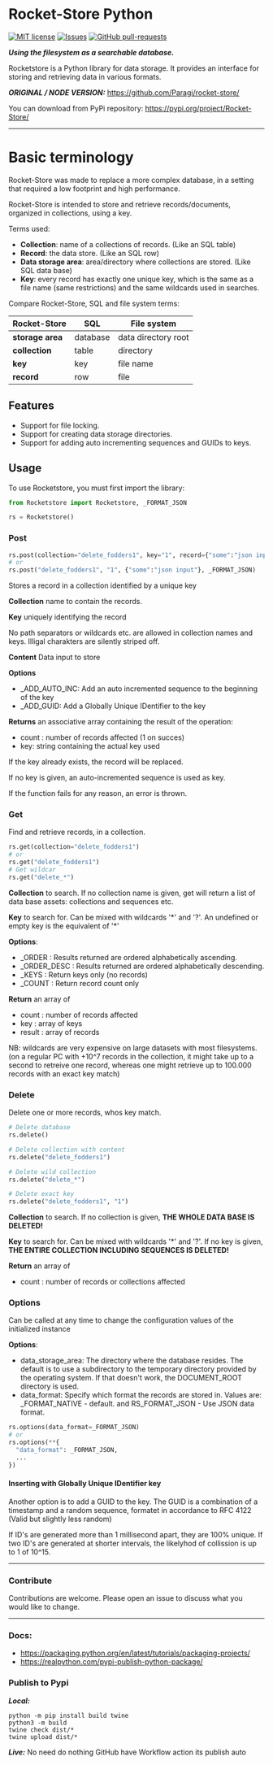 # Rocket-Store Python

[![MIT license](http://img.shields.io/badge/license-MIT-brightgreen.svg)](http://opensource.org/licenses/MIT)
[![Issues](http://img.shields.io/github/issues/klich3/rocket-store-python.svg)]( https://github.com/klich3/rocket-store-python/issues )
[![GitHub pull-requests](https://img.shields.io/github/issues-pr/paragi/rocket-store.svg)](https://github.com/klich3/rocket-store-python/pull/)

***Using the filesystem as a searchable database.***

Rocketstore is a Python library for data storage. It provides an interface for storing and retrieving data in various formats.

***ORIGINAL / NODE VERSION:*** https://github.com/Paragi/rocket-store/

You can download from PyPi repository: https://pypi.org/project/Rocket-Store/

---

# Basic terminology

Rocket-Store was made to replace a more complex database, in a setting that required a low footprint and high performance.

Rocket-Store is intended to store and retrieve records/documents, organized in collections, using a key.

Terms used:
* __Collection__: name of a collections of records. (Like an SQL table)
* __Record__: the data store. (Like an SQL row)
* __Data storage area__: area/directory where collections are stored. (Like SQL data base)
* __Key__: every record has exactly one unique key, which is the same as a file name (same restrictions) and the same wildcards used in searches.

Compare Rocket-Store, SQL and file system terms:

| Rocket-Store | SQL| File system |
|---|---|---
| __storage area__     |  database     |  data directory root   |
| __collection__       |  table        |  directory             |
| __key__              |  key          |  file name             |
| __record__           |  row          |  file                  |


## Features

- Support for file locking.
- Support for creating data storage directories.
- Support for adding auto incrementing sequences and GUIDs to keys.


## Usage

To use Rocketstore, you must first import the library:

```python
from Rocketstore import Rocketstore, _FORMAT_JSON

rs = Rocketstore()

```

### Post

```python
rs.post(collection="delete_fodders1", key="1", record={"some":"json input"}, flags=_FORMAT_JSON)
# or
rs.post("delete_fodders1", "1", {"some":"json input"}, _FORMAT_JSON)
```

Stores a record in a collection identified by a unique key

__Collection__ name to contain the records.

__Key__ uniquely identifying the record

No path separators or wildcards etc. are allowed in collection names and keys.
Illigal charakters are silently striped off.

__Content__ Data input to store

__Options__
  * _ADD_AUTO_INC:  Add an auto incremented sequence to the beginning of the key
  * _ADD_GUID: Add a Globally Unique IDentifier to the key

__Returns__ an associative array containing the result of the operation:
* count : number of records affected (1 on succes)
* key:   string containing the actual key used


If the key already exists, the record will be replaced.

If no key is given, an auto-incremented sequence is used as key.

If the function fails for any reason, an error is thrown.

### Get

Find and retrieve records, in a collection.

```python
rs.get(collection="delete_fodders1")
# or
rs.get("delete_fodders1")
# Get wildcar
rs.get("delete_*")
```

__Collection__ to search. If no collection name is given, get will return a list of data base assets: collections and sequences etc.

__Key__ to search for. Can be mixed with wildcards '\*' and '?'. An undefined or empty key is the equivalent of '*'

__Options__:
  * _ORDER       : Results returned are ordered alphabetically ascending.
  * _ORDER_DESC  : Results returned are ordered alphabetically descending.
  * _KEYS        : Return keys only (no records)
  * _COUNT       : Return record count only

__Return__ an array of
* count   : number of records affected
* key     : array of keys
* result  : array of records

NB: wildcards are very expensive on large datasets with most filesystems.
(on a regular PC with +10^7 records in the collection, it might take up to a second to retreive one record, whereas one might retrieve up to 100.000 records with an exact key match)

### Delete

Delete one or more records, whos key match.

```python
# Delete database
rs.delete()

# Delete collection with content
rs.delete("delete_fodders1")

# Delete wild collection 
rs.delete("delete_*")

# Delete exact key
rs.delete("delete_fodders1", "1")

```

__Collection__ to search. If no collection is given, **THE WHOLE DATA BASE IS DELETED!**

__Key__ to search for. Can be mixed with wildcards '\*' and '?'. If no key is given, **THE ENTIRE COLLECTION INCLUDING SEQUENCES IS DELETED!**

__Return__ an array of
* count : number of records or collections affected

### Options

Can be called at any time to change the configuration values of the initialized instance

__Options__:
  * data_storage_area: The directory where the database resides. The default is to use a subdirectory to the temporary directory provided by the operating system. If that doesn't work, the DOCUMENT_ROOT directory is used.
  * data_format: Specify which format the records are stored in. Values are: _FORMAT_NATIVE - default. and RS_FORMAT_JSON - Use JSON data format.

```python
rs.options(data_format=_FORMAT_JSON)
# or
rs.options(**{
  "data_format": _FORMAT_JSON,
  ...
})
```

#### Inserting with Globally Unique IDentifier key

Another option is to add a GUID to the key.
The GUID is a combination of a timestamp and a random sequence, formatet in accordance to  RFC 4122 (Valid but slightly less random)

If ID's are generated more than 1 millisecond apart, they are 100% unique.
If two ID's are generated at shorter intervals, the likelyhod of collission is up to 1 of 10^15.

---

### Contribute
Contributions are welcome. Please open an issue to discuss what you would like to change.

---

### Docs:
* https://packaging.python.org/en/latest/tutorials/packaging-projects/
* https://realpython.com/pypi-publish-python-package/

### Publish to Pypi

***Local:***
```shell
python -m pip install build twine
python3 -m build   
twine check dist/*
twine upload dist/*
```

***Live:***
No need do nothing GitHub have Workflow action its publish auto